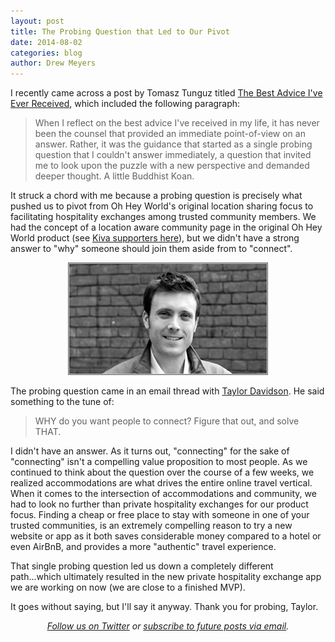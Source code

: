 ```yaml
---
layout: post
title: The Probing Question that Led to Our Pivot
date: 2014-08-02
categories: blog
author: Drew Meyers
---
```


I recently came across a post by Tomasz Tunguz titled [The Best Advice I've Ever Received](http://tomtunguz.com/advice-frameworks/), which included the following paragraph:

> When I reflect on the best advice I've received in my life, it has never been the counsel that provided an immediate point-of-view on an answer. Rather, it was the guidance that started as a single probing question that I couldn't answer immediately, a question that invited me to look upon the puzzle with a new perspective and demanded deeper thought. A little Buddhist Koan.

It struck a chord with me because a probing question is precisely what pushed us to pivot from Oh Hey World's original location sharing focus to facilitating hospitality exchanges among trusted community members. We had the concept of a location aware community page in the original Oh Hey World product (see <a href="http://www.ohheyworld.com/communities/kiva">Kiva supporters here</a>), but we didn't have a strong answer to "why" someone should join them aside from to "connect".

<p align="center"><img src="/assets/taylor_davidson.jpg"></p>

The probing question came in an email thread with <a href="http://taylordavidson.com/">Taylor Davidson</a>. He said something to the tune of:

> WHY do you want people to connect? Figure that out, and solve THAT.

I didn't have an answer. As it turns out, "connecting" for the sake of "connecting" isn't a compelling value proposition to most people. As we continued to think about the question over the course of a few weeks, we realized accommodations are what drives the entire online travel vertical. When it comes to the intersection of accommodations and community, we had to look no further than private hospitality exchanges for our product focus. Finding a cheap or free place to stay with someone in one of your trusted communities, is an extremely compelling reason to try a new website or app as it both saves considerable money compared to a hotel or even AirBnB, and provides a more "authentic" travel experience. 

That single probing question led us down a completely different path...which ultimately resulted in the new private hospitality exchange app we are working on now (we are close to a finished MVP).

It goes without saying, but I'll say it anyway. Thank you for probing, Taylor.

<p align="center"><em><a href="https://twitter.com/gethorizonapp">Follow us on Twitter</a> or <a href="http://feedburner.google.com/fb/a/mailverify?uri=horizonapp/GCAe">subscribe to future posts via email</a>.</em></p>